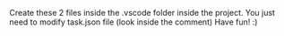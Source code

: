 Create these 2 files inside the .vscode folder inside the project.
You just need to modify task.json file (look inside the comment)
Have fun! :)
